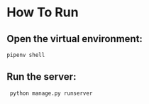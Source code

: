 # How To Run
## Open the virtual environment:
```pipenv shell```
## Run the server:
``` python manage.py runserver```
